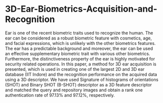 # 3D-Ear-Biometrics-Acquisition-and-Recognition
Ear is one of the recent biometric traits used to recognize the human. The ear can be considered as a robust biometric feature with cosmetics, age, and facial expressions, which is unlikely with the other biometrics features. The ear has a predictable background and moreover, the ear can be used an effective supplementary biometric trait with various other biometrics. Furthermore, the distinctiveness property of the ear is highly motivated for security related operations. In this paper, a method for 3D ear acquisition is presented, which is used in creating one of the largest 2D and 3D ear database (IIT Indore) and the recognition performance on the acquired data using a 3D descriptor. We have used Signature of histograms of orientations (SHOT) and Binary SHOT (B-SHOT) descriptor as a 3D feature descriptor and matched the query and repository images and obtain a rank one authentication rate of 97.13% and 97.12%, respectively.

